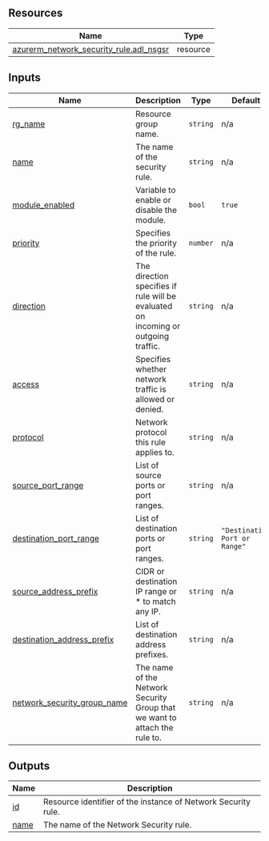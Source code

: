 <!-- BEGIN_TF_DOCS -->
## Resources

| Name | Type |
|------|------|
| [azurerm_network_security_rule.adl_nsgsr](https://registry.terraform.io/providers/hashicorp/azurerm/latest/docs/resources/network_security_rule) | resource |

## Inputs

| Name | Description | Type | Default | Required |
|------|-------------|------|---------|:--------:|
| <a name="input_rg_name"></a> [rg\_name](#input\_rg\_name) | Resource group name. | `string` | n/a | yes |
| <a name="input_name"></a> [name](#input\_name) | The name of the security rule. | `string` | n/a | yes |
| <a name="input_module_enabled"></a> [module\_enabled](#input\_module\_enabled) | Variable to enable or disable the module. | `bool` | `true` | no |
| <a name="input_priority"></a> [priority](#input\_priority) | Specifies the priority of the rule. | `number` | n/a | yes |
| <a name="input_direction"></a> [direction](#input\_direction) | The direction specifies if rule will be evaluated on incoming or outgoing traffic. | `string` | n/a | yes |
| <a name="input_access"></a> [access](#input\_access) | Specifies whether network traffic is allowed or denied. | `string` | n/a | yes |
| <a name="input_protocol"></a> [protocol](#input\_protocol) | Network protocol this rule applies to. | `string` | n/a | yes |
| <a name="input_source_port_range"></a> [source\_port\_range](#input\_source\_port\_range) | List of source ports or port ranges. | `string` | n/a | yes |
| <a name="input_destination_port_range"></a> [destination\_port\_range](#input\_destination\_port\_range) | List of destination ports or port ranges. | `string` | `"Destination Port or Range"` | no |
| <a name="input_source_address_prefix"></a> [source\_address\_prefix](#input\_source\_address\_prefix) | CIDR or destination IP range or * to match any IP. | `string` | n/a | yes |
| <a name="input_destination_address_prefix"></a> [destination\_address\_prefix](#input\_destination\_address\_prefix) | List of destination address prefixes. | `string` | n/a | yes |
| <a name="input_network_security_group_name"></a> [network\_security\_group\_name](#input\_network\_security\_group\_name) | The name of the Network Security Group that we want to attach the rule to. | `string` | n/a | yes |

## Outputs

| Name | Description |
|------|-------------|
| <a name="output_id"></a> [id](#output\_id) | Resource identifier of the instance of Network Security rule. |
| <a name="output_name"></a> [name](#output\_name) | The name of the Network Security rule. |
<!-- END_TF_DOCS -->